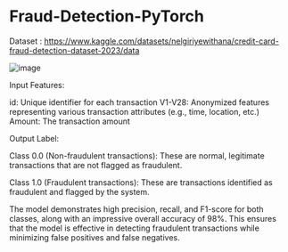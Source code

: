 # Fraud-Detection-PyTorch
Dataset : https://www.kaggle.com/datasets/nelgiriyewithana/credit-card-fraud-detection-dataset-2023/data

![image](https://github.com/user-attachments/assets/b398ef9d-4a8f-4de9-93d6-8e80a96cd66a)

Input Features:

id: Unique identifier for each transaction
V1-V28: Anonymized features representing various transaction attributes (e.g., time, location, etc.)
Amount: The transaction amount

Output Label:

Class 0.0 (Non-fraudulent transactions): These are normal, legitimate transactions that are not flagged as fraudulent.

Class 1.0 (Fraudulent transactions): These are transactions identified as fraudulent and flagged by the system.

The model demonstrates high precision, recall, and F1-score for both classes, along with an impressive overall accuracy of 98%. This ensures that the model is effective in detecting fraudulent transactions while minimizing false positives and false negatives.
